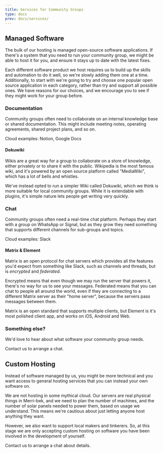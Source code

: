 ```yaml
---
title: Services for Community Groups
type: docs
prev: docs/services/
---
```


## Managed Software

The bulk of our hosting is managed open-source software applications. If there's a system that you need to run your community group, we might be able to host it for you, and ensure it stays up to date with the latest fixes.

Each different software product we host requires us to build up the skills and automation to do it well, so we're slowly adding them one at a time. Additionally, to start with we're going to try and choose one popular open source application in each category, rather than try and support all possible ones. We have reasons for our choices, and we encourage you to see if they might work for your group before.

### Documentation

Community groups often need to collaborate on an internal knowledge base or shared documentation. This might include meeting notes, operating agreements, shared project plans, and so on.

Cloud examples: Notion, Google Docs

#### Dokuwiki

Wikis are a great way for a group to collaborate on a store of knowledge, either privately or to share it with the public. Wikipedia is the most famous wiki, and it's powered by an open source platform called "MediaWiki", which has a lot of bells and whistles.

We've instead opted to run a simpler Wiki called Dokuwiki, which we think is more suitable for local community groups. While it is extendable with plugins, it's simple nature lets people get writing very quickly.

### Chat

Community groups often need a real-time chat platform. Perhaps they start with a group on WhatsApp or Signal, but as they grow they need something that supports different channels for sub-groups and topics.

Cloud examples: Slack

#### Matrix & Element

Matrix is an open protocol for chat servers which provides all the features you'd expect from something like Slack, such as channels and threads, but is *encrypted* and *federated*.

Encrypted means that even though we may run the server that powers it, there's no way for us to see your messages. Federated means that you can chat to people all around the world, even if they are connecting to a different Matrix server as their "home server", because the servers pass messages between them.

Matrix is an open standard that supports multiple clients, but Element is it's most polished client app, and works on iOS, Android and Web.

### Something else?

We'd love to hear about what software your community group needs.

Contact us to arrange a chat.

## Custom Hosting

Instead of software managed by us, you might be more technical and you want access to general hosting services that you can instead your own software on.

We are not hosting in some mythical cloud. Our servers are real physical things in Merri-bek, and we need to plan the number of machines, and the number of solar panels needed to power them, based on usage we understand. This means we're cautious about just letting anyone host anything they want.

However, we also want to support local makers and tinkerers. So, at this stage we are only accepting custom hosting on software you have been involved in the development of yourself.

Contact us to arrange a chat about details.